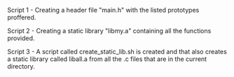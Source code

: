 Script 1 - Creating a header file "main.h" with the listed prototypes proffered.

Script 2 -  Creating a  static library "libmy.a" containing all the functions provided.

Script 3 - A script called create_static_lib.sh is created and that also creates a static library called liball.a from all the .c files that are in the current directory.
